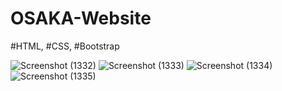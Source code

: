 # OSAKA-Website
#HTML, #CSS, #Bootstrap

![Screenshot (1332)](https://user-images.githubusercontent.com/78410547/195690083-599842ba-bef5-4197-9eee-700b557f7e2e.png)
![Screenshot (1333)](https://user-images.githubusercontent.com/78410547/195690090-880f1320-27de-4360-aa54-061a60f462bd.png)
![Screenshot (1334)](https://user-images.githubusercontent.com/78410547/195690103-f8c2ef33-e992-457d-8cf8-1ed43a0a3167.png)
![Screenshot (1335)](https://user-images.githubusercontent.com/78410547/195690112-3f56dd6a-b44a-4734-b744-393f2c4d8af4.png)
